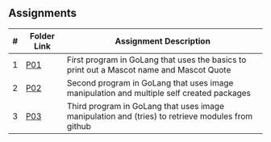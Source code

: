 ## Assignments

|   #   | Folder Link | Assignment Description |
| :---: | ----------- | ---------------------- |
|   1   | [P01](https://github.com/ZZaner67/CMPS-4143/tree/main/Assignments/P01)      | First program in GoLang that uses the basics to print out a Mascot name and Mascot Quote          |
|   2   | [P02](https://github.com/ZZaner67/CMPS-4143/tree/main/Assignments/P02)      | Second program in GoLang that uses image manipulation and multiple self created packages          |
|   3   | [P03](https://github.com/ZZaner67/CMPS-4143/tree/main/Assignments/P03)      | Third program in GoLang that uses image manipulation and (tries) to retrieve modules from github  |
